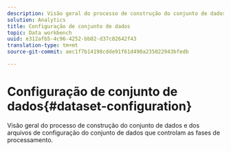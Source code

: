 ```yaml
---
description: Visão geral do processo de construção do conjunto de dados e dos arquivos de configuração do conjunto de dados que controlam as fases de processamento.
solution: Analytics
title: Configuração de conjunto de dados
topic: Data workbench
uuid: e312afb5-4c96-4252-bb02-d37c02642f43
translation-type: tm+mt
source-git-commit: aec1f7b14198cdde91f61d490a235022943bfedb

---
```



# Configuração de conjunto de dados{#dataset-configuration}

Visão geral do processo de construção do conjunto de dados e dos arquivos de configuração do conjunto de dados que controlam as fases de processamento.

